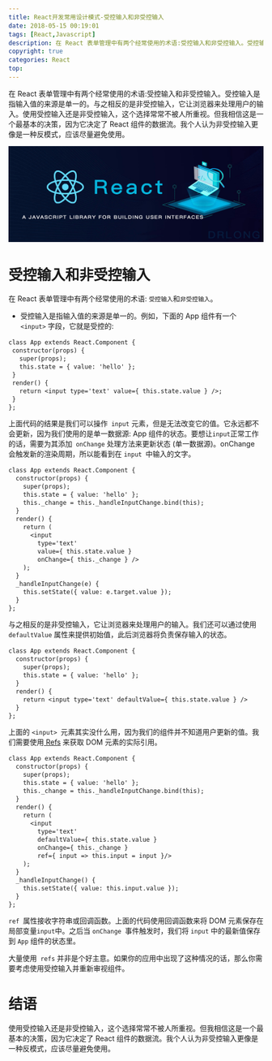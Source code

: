 ```yaml
---
title: React开发常用设计模式-受控输入和非受控输入
date: 2018-05-15 00:19:01
tags: [React,Javascript]
description: 在 React 表单管理中有两个经常使用的术语:受控输入和非受控输入。受控输入是指输入值的来源是单一的。与之相反的是非受控输入，它让浏览器来处理用户的输入。使用受控输入还是非受控输入，这个选择常常不被人所重视。但我相信这是一个最基本的决策，因为它决定了 React 组件的数据流。我个人认为非受控输入更像是一种反模式，应该尽量避免使用。
copyright: true
categories: React
top:
---
```

在 React 表单管理中有两个经常使用的术语:受控输入和非受控输入。受控输入是指输入值的来源是单一的。与之相反的是非受控输入，它让浏览器来处理用户的输入。使用受控输入还是非受控输入，这个选择常常不被人所重视。但我相信这是一个最基本的决策，因为它决定了 React 组件的数据流。我个人认为非受控输入更像是一种反模式，应该尽量避免使用。

![React](https://raw.githubusercontent.com/Duanruilong/phone_drl/master/image/blog/react_d.png)

<!--more-->
# 受控输入和非受控输入
在 React 表单管理中有两个经常使用的术语: `受控输入`和`非受控输入`。
* 受控输入是指输入值的来源是单一的。例如，下面的 App 组件有一个` <input>` 字段，它就是受控的:
 ```
 class App extends React.Component {
  constructor(props) {
    super(props);
    this.state = { value: 'hello' };
  }
  render() {
    return <input type='text' value={ this.state.value } />;
  }
};
```
上面代码的结果是我们可以操作` input` 元素，但是无法改变它的值。它永远都不会更新，因为我们使用的是单一数据源: App 组件的状态。要想让` input `正常工作的话，需要为其添加` onChange` 处理方法来更新状态 (单一数据源)。onChange 会触发新的渲染周期，所以能看到在 `input `中输入的文字。
```
class App extends React.Component {
  constructor(props) {
    super(props);
    this.state = { value: 'hello' };
    this._change = this._handleInputChange.bind(this);
  }
  render() {
    return (
      <input
        type='text'
        value={ this.state.value }
        onChange={ this._change } />
    );
  }
  _handleInputChange(e) {
    this.setState({ value: e.target.value });
  }
};
```
与之相反的是非受控输入，它让浏览器来处理用户的输入。我们还可以通过使用 `defaultValue` 属性来提供初始值，此后浏览器将负责保存输入的状态。
```
class App extends React.Component {
  constructor(props) {
    super(props);
    this.state = { value: 'hello' };
  }
  render() {
    return <input type='text' defaultValue={ this.state.value } />
  }
};
```
上面的 `<input> `元素其实没什么用，因为我们的组件并不知道用户更新的值。我们需要使用[ Refs](Refs) 来获取 DOM 元素的实际引用。
```
class App extends React.Component {
  constructor(props) {
    super(props);
    this.state = { value: 'hello' };
    this._change = this._handleInputChange.bind(this);
  }
  render() {
    return (
      <input
        type='text'
        defaultValue={ this.state.value }
        onChange={ this._change }
        ref={ input => this.input = input }/>
    );
  }
  _handleInputChange() {
    this.setState({ value: this.input.value });
  }
};
```
`ref `属性接收字符串或回调函数。上面的代码使用回调函数来将 DOM 元素保存在局部变量` input `中。之后当 `onChange `事件触发时，我们将 `input` 中的最新值保存到 `App` 组件的状态里。

大量使用` refs` 并非是个好主意。如果你的应用中出现了这种情况的话，那么你需要考虑使用受控输入并重新审视组件。

# 结语
使用受控输入还是非受控输入，这个选择常常不被人所重视。但我相信这是一个最基本的决策，因为它决定了 React 组件的数据流。我个人认为非受控输入更像是一种反模式，应该尽量避免使用。